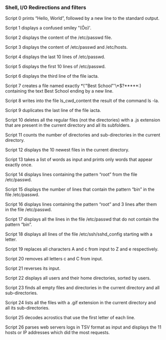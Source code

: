 <h3> Shell, I/O Redirections and filters </h3>

Script 0 prints “Hello, World”, followed by a new line to the standard output.

Script 1 displays a confused smiley "(Ôo)'.

Script 2 displays the content of the /etc/passwd file.

Script 3 displays the content of /etc/passwd and /etc/hosts.

Script 4 displays the last 10 lines of /etc/passwd.

Script 5 displays the first 10 lines of /etc/passwd.

Script 6 displays the third line of the file iacta.

Script 7 creates a file named exactly \*\\'"Best School"\'\\*$\?\*\*\*\*\*:) containing the text Best School ending by a new line.

Script 8 writes into the file ls_cwd_content the result of the command ls -la.

Script 9 duplicates the last line of the file iacta.

Script 10 deletes all the regular files (not the directories) with a .js extension that are present in the current directory and all its subfolders.

Script 11 counts the number of directories and sub-directories in the current directory.

Script 12 displays the 10 newest files in the current directory.

Script 13 takes a list of words as input and prints only words that appear exactly once.

Script 14 displays lines containing the pattern “root” from the file /etc/passwd.

Script 15 displays the number of lines that contain the pattern “bin” in the file /etc/passwd.

Script 16 displays lines containing the pattern “root” and 3 lines after them in the file /etc/passwd.

Script 17 displays all the lines in the file /etc/passwd that do not contain the pattern “bin”.

Script 18 displays all lines of the file /etc/ssh/sshd_config starting with a letter.

Script 19 replaces all characters A and c from input to Z and e respectively.

Script 20 removes all letters c and C from input.

Script 21 reverses its input.

Script 22 displays all users and their home directories, sorted by users.

Script 23 finds all empty files and directories in the current directory and all sub-directories.

Script 24 lists all the files with a .gif extension in the current directory and all its sub-directories.

Script 25 decodes acrostics that use the first letter of each line.

Script 26 parses web servers logs in TSV format as input and displays the 11 hosts or IP addresses which did the most requests.
